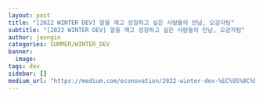 ```yaml
---
layout: post
title: "[2022 WINTER DEV] 알을 깨고 성장하고 싶은 사람들의 만남, 오감자팀"
subtitle: "[2022 WINTER DEV] 알을 깨고 성장하고 싶은 사람들의 만남, 오감자팀"
author: jeongin
categories: SUMMER/WINTER_DEV
banner:
  image:
tags: dev
sidebar: []
medium_url: "https://medium.com/econovation/2022-winter-dev-%EC%95%8C%EC%9D%84-%EA%B9%A8%EA%B3%A0-%EC%84%B1%EC%9E%A5%ED%95%98%EA%B3%A0-%EC%8B%B6%EC%9D%80-%EC%82%AC%EB%9E%8C%EB%93%A4%EC%9D%98-%EB%A7%8C%EB%82%A8-%EC%98%A4%EA%B0%90%EC%9E%90%ED%8C%80-6cf92b60827e"
---
```


